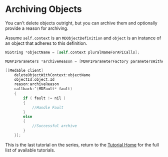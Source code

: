 Archiving Objects
====

You can't delete objects outright, but you can archive them and optionally provide a reason for archiving.

Assume `self.context` is an `MDObjectDefinition` and `object` is an instance of an object that adheres to this definition.

```objective-c
NSString *objectName = [self.context pluralNameForAPICalls];

MDAPIParameters *archiveReason = [MDAPIParameterFactory parametersWithArchiveObjectReason:@"Moving to new object model"];

[[Medable client]
	deleteObjectWithContext:objectName
	objectId:object.Id
	reason:archiveReason
	callback:^(MDFault* fault)
	{
		if ( fault != nil )
		{
			//Handle Fault
		}
		else
		{
			//Successful archive
		}
	}];
```

This is the last tutorial on the series, return to the [Tutorial Home](tutorial.md) for the full list of available tutorials.